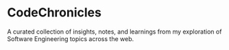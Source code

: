 # CodeChronicles
A curated collection of insights, notes, and learnings from my exploration of Software Engineering topics across the web.
